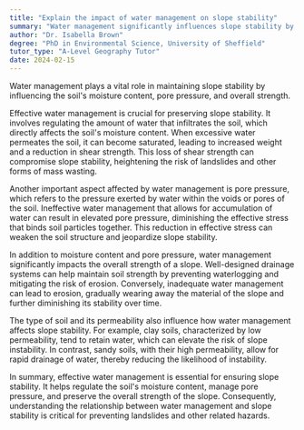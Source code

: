 ```yaml
---
title: "Explain the impact of water management on slope stability"
summary: "Water management significantly influences slope stability by affecting the soil's moisture content, pore pressure, and overall strength."
author: "Dr. Isabella Brown"
degree: "PhD in Environmental Science, University of Sheffield"
tutor_type: "A-Level Geography Tutor"
date: 2024-02-15
---
```


Water management plays a vital role in maintaining slope stability by influencing the soil's moisture content, pore pressure, and overall strength.

Effective water management is crucial for preserving slope stability. It involves regulating the amount of water that infiltrates the soil, which directly affects the soil's moisture content. When excessive water permeates the soil, it can become saturated, leading to increased weight and a reduction in shear strength. This loss of shear strength can compromise slope stability, heightening the risk of landslides and other forms of mass wasting.

Another important aspect affected by water management is pore pressure, which refers to the pressure exerted by water within the voids or pores of the soil. Ineffective water management that allows for accumulation of water can result in elevated pore pressure, diminishing the effective stress that binds soil particles together. This reduction in effective stress can weaken the soil structure and jeopardize slope stability.

In addition to moisture content and pore pressure, water management significantly impacts the overall strength of a slope. Well-designed drainage systems can help maintain soil strength by preventing waterlogging and mitigating the risk of erosion. Conversely, inadequate water management can lead to erosion, gradually wearing away the material of the slope and further diminishing its stability over time.

The type of soil and its permeability also influence how water management affects slope stability. For example, clay soils, characterized by low permeability, tend to retain water, which can elevate the risk of slope instability. In contrast, sandy soils, with their high permeability, allow for rapid drainage of water, thereby reducing the likelihood of instability.

In summary, effective water management is essential for ensuring slope stability. It helps regulate the soil's moisture content, manage pore pressure, and preserve the overall strength of the slope. Consequently, understanding the relationship between water management and slope stability is critical for preventing landslides and other related hazards.
    